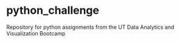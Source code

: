 # python_challenge
Repository for python assignments from the  UT Data Analytics and Visualization Bootcamp
